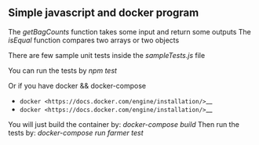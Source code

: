 ## Simple javascript and docker program

The *getBagCounts* function takes some input and return some outputs
The *isEqual* function compares two arrays or two objects

There are few sample unit tests inside the *sampleTests.js* file

You can run the tests by *npm test*

Or if you have docker && docker-compose
- `docker <https://docs.docker.com/engine/installation/>`__ 
- `docker <https://docs.docker.com/engine/installation/>`__ 

You will just build the container by: *docker-compose build*
Then run the tests by: *docker-compose run farmer test*